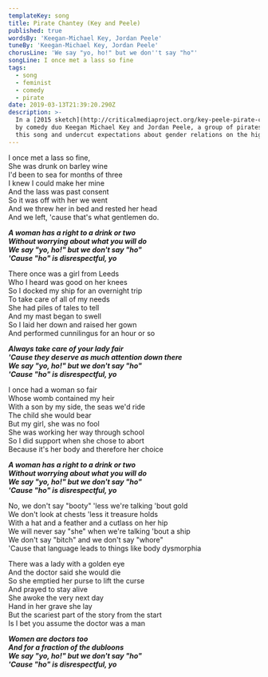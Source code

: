 ```yaml
---
templateKey: song
title: Pirate Chantey (Key and Peele)
published: true
wordsBy: 'Keegan-Michael Key, Jordan Peele'
tuneBy: 'Keegan-Michael Key, Jordan Peele'
chorusLine: 'We say "yo, ho!" but we don''t say "ho"'
songLine: I once met a lass so fine
tags:
  - song
  - feminist
  - comedy
  - pirate
date: 2019-03-13T21:39:20.290Z
description: >-
  In a [2015 sketch](http://criticalmediaproject.org/key-peele-pirate-chantey/)
  by comedy duo Keegan Michael Key and Jordan Peele, a group of pirates sing
  this song and undercut expectations about gender relations on the high seas.
---
```

I once met a lass so fine,\
She was drunk on barley wine\
I'd been to sea for months of three\
I knew I could make her mine\
And the lass was past consent\
So it was off with her we went\
And we threw her in bed and rested her head\
And we left, 'cause that's what gentlemen do.

***A woman has a right to a drink or two***\
***Without worrying about what you will do***\
***We say "yo, ho!" but we don't say "ho"***\
***'Cause "ho" is disrespectful, yo***

There once was a girl from Leeds\
Who I heard was good on her knees\
So I docked my ship for an overnight trip\
To take care of all of my needs\
She had piles of tales to tell\
And my mast began to swell\
So I laid her down and raised her gown\
And performed cunnilingus for an hour or so

***Always take care of your lady fair***\
***'Cause they deserve as much attention down there***\
***We say "yo, ho!" but we don't say "ho"***\
***'Cause "ho" is disrespectful, yo***

I once had a woman so fair\
Whose womb contained my heir\
With a son by my side, the seas we'd ride\
The child she would bear\
But my girl, she was no fool\
She was working her way through school\
So I did support when she chose to abort\
Because it's her body and therefore her choice

***A woman has a right to a drink or two***\
***Without worrying about what you will do***\
***We say "yo, ho!" but we don't say "ho"***\
***'Cause "ho" is disrespectful, yo***

No, we don't say "booty" 'less we're talking 'bout gold\
We don't look at chests 'less it treasure holds\
With a hat and a feather and a cutlass on her hip\
We will never say "she" when we're talking 'bout a ship\
We don't say "bitch" and we don't say "whore"\
'Cause that language leads to things like body dysmorphia

There was a lady with a golden eye\
And the doctor said she would die\
So she emptied her purse to lift the curse\
And prayed to stay alive\
She awoke the very next day\
Hand in her grave she lay\
But the scariest part of the story from the start\
Is I bet you assume the doctor was a man

***Women are doctors too***\
***And for a fraction of the dubloons***\
***We say "yo, ho!" but we don't say "ho"***\
***'Cause "ho" is disrespectful, yo***
